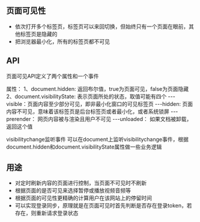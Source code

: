 ## 页面可见性

* 依次打开多个标签页，标签页可以来回切换，但始终只有一个页面在眼前，其他标签页是隐藏的
* 把浏览器最小化，所有的标签页都不可见

## API

页面可见API定义了两个属性和一个事件

属性：
1、document.hidden: 返回布尔值，true为页面可见，false为页面隐藏
2、document.visibilityState: 表示页面所处的状态，取值可能有四个
  ---visible：页面内容至少部分可见，即非最小化窗口的可见标签页
  ---hidden: 页面内容不可见，意味着该标签页是后台标签页或者最小化，或者系统锁屏
  ---prerender： 网页内容被与渲染且用户不可见
  ---unloaded： 如果文档被卸载，返回这个值

visibilitychange监听事件
可以在document上监听visibilitychange事件，根据document.hidden和document.visibilityState属性做一些业务逻辑

## 用途

* 对定时刷新内容的页面进行控制，当页面不可见时不刷新
* 根据页面的是否可见来选择暂停或播放视频音频等
* 根据页面的可见性更精确的计算用户在该网站上的停留时间
* 可以实现登录同步，原理就是在页面可见时首先判断是否存在登录token，若存在，则重新请求登录状态

